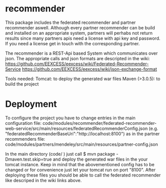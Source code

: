 recommender
===========

This package includes the federated recommender and partner recommender aswell.
Although every partner recommender can be build and installed on an appropriate system,
partners will perhabs not return results since many partners apis need a license with api key and password.
If you need a license get in touch with the corresponding partner.

The recommender is a REST-Api based System which communicates over json.
The appropriate calls and json formats are descripted in the wiki:
https://github.com/EEXCESS/eexcess/wiki/Federated-Recommender-Service
https://github.com/EEXCESS/eexcess/wiki/json-exchange-format




Tools needed:
Tomcat: to deploy the generated war files
Maven (>3.0.5): to build the project


Deployment
===========

To configure the project you have to change entries in the main configuration file:
code/modules/recommender/federated-recommender-web-service/src/main/resources/federatedRecommenderConfig.json
(e.g. "federatedRecommenderBaseUri":"http://localhost:8100")
as in the partner recommenders file:
code/modules/partners/mendeley/src/main/resources/partner-config.json

In the main directory (code/ ) just call
$ mvn package -Dmaven.test.skip=true
and deploy the generated war files in the your tomcat instance. 
Keep in mind that the abovementioned config has to be changed or 
for convenience just let your tomcat run on port "8100".
After deploying these files you should be able to call the federated recommender
like descriped in the wiki links above.



